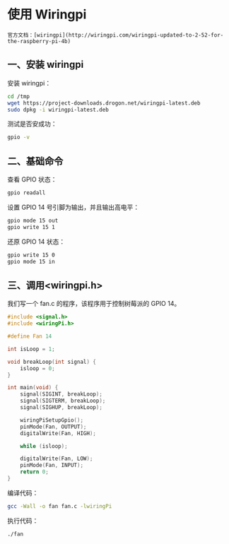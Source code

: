# 使用 Wiringpi

```admonish info
官方文档：[wiringpi](http://wiringpi.com/wiringpi-updated-to-2-52-for-the-raspberry-pi-4b)
```

## 一、安装 wiringpi

安装 wiringpi：

```sh
cd /tmp
wget https://project-downloads.drogon.net/wiringpi-latest.deb
sudo dpkg -i wiringpi-latest.deb
```

测试是否安成功：

```sh
gpio -v
```

## 二、基础命令

查看 GPIO 状态：

```sh
gpio readall
```

设置 GPIO 14 号引脚为输出，并且输出高电平：

```sh
gpio mode 15 out
gpio write 15 1
```

还原 GPIO 14 状态：

```sh
gpio write 15 0
gpio mode 15 in
```

## 三、调用<wiringpi.h>

我们写一个 fan.c 的程序，该程序用于控制树莓派的 GPIO 14。

```c
#include <signal.h>
#include <wiringPi.h>

#define Fan 14

int isLoop = 1;

void breakLoop(int signal) {
    isloop = 0;
}

int main(void) {
    signal(SIGINT, breakLoop);
    signal(SIGTERM, breakLoop);
    signal(SIGHUP, breakLoop);

    wiringPiSetupGpio();
    pinMode(Fan, OUTPUT);
    digitalWrite(Fan, HIGH);

    while (isloop);

    digitalWrite(Fan, LOW);
    pinMode(Fan, INPUT);
    return 0;
}
```

编译代码：

```sh
gcc -Wall -o fan fan.c -lwiringPi
```

执行代码：

```sh
./fan
```
